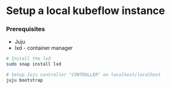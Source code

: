 # Setup a local kubeflow instance

### Prerequisites
* Juju
* lxd - container manager


``` sh
# Install the lxd  
sudo snap install lxd
```

``` sh
# Setup Juju controller "CONTROLLER" on localhost/localhost 
juju bootstrap
```
